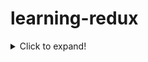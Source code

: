 # learning-redux

<details>
  <summary>Click to expand!</summary>

  - Item 1
    - Sub-item 1.1
    - Sub-item 1.2
  - Item 2
  - Item 3

</details>

